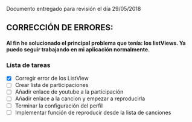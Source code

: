Documento entregado para revisión el día 29/05/2018
## CORRECCIÓN DE ERRORES:

#### Al fin he solucionado el principal problema que tenía: los listViews. Ya puedo seguir trabajando en mi aplicación normalmente.

### Lista de tareas

- [X] Corregir error de los ListView 
- [ ] Crear lista de participaciones
- [ ] Añadir enlace de youtube a la participación
- [ ] Añadir enlace a la cancion y empezar a reproducirla
- [ ] Terminar la configuración del perfil
- [ ] Implementar función de reproducir desde la lista de canciones
